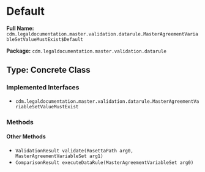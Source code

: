 # Default

**Full Name:** `cdm.legaldocumentation.master.validation.datarule.MasterAgreementVariableSetValueMustExist$Default`

**Package:** `cdm.legaldocumentation.master.validation.datarule`

## Type: Concrete Class

### Implemented Interfaces

- `cdm.legaldocumentation.master.validation.datarule.MasterAgreementVariableSetValueMustExist`

### Methods

#### Other Methods

- `ValidationResult validate(RosettaPath arg0, MasterAgreementVariableSet arg1)`
- `ComparisonResult executeDataRule(MasterAgreementVariableSet arg0)`

